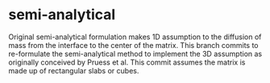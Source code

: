 # semi-analytical

Original semi-analytical formulation makes 1D assumption to the diffusion of mass from the interface to the center of the matrix. 
This branch commits to re-formulate the semi-analytical method to implement the 3D assumption as originally conceived by Pruess et al. This commit assumes the matrix is made up of rectangular slabs or cubes. 
